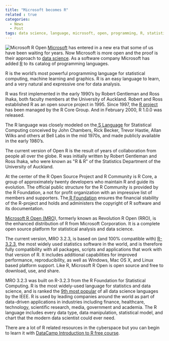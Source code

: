 ```yaml
---
title: "Microsoft becomes R"
related : true
categories:
  - News
  - Post
tags: data science, language, microsoft, open, programming, R, statistical analysis
---
```


![Microsoft R Open](/assets/images/2016/01/) [Microsoft](http://www.microsoft.com/) has
entered in a new era that some of us have been waiting for years. Now Microsoft
is more open and the proof is their approach
to [data science](https://en.wikipedia.org/wiki/Data_science). As a software
company Microsoft has
added [R](https://en.wikipedia.org/wiki/R_(programming_language)) to its catalog
of programming languages.

R is the world’s most powerful programming language for statistical computing,
machine learning and graphics. R is an easy language to learn, and a very
natural and expressive one for data analysis.

R was first implemented in the early 1990’s by Robert Gentleman and Ross Ihaka,
both faculty members at the University of Auckland. Robert and Ross established
R as an open source project in 1995. Since 1997,
the [R project](https://www.r-project.org/) has been managed by the R Core
Group. And in February 2000, R 1.0.0 was released.

The R language was closely modeled on
the[ S Language](https://en.wikipedia.org/wiki/S_(programming_language)) for
Statistical Computing conceived by John Chambers, Rick Becker, Trevor Hastie,
Allan Wilks and others at Bell Labs in the mid 1970s, and made publicly
available in the early 1980’s.

The current version of Open R is the result of years of collaboration from
people all over the globe. R was initially written by Robert Gentleman and Ross
Ihaka, who were known as "R & R" of the Statistics Department of the University
of Auckland.

At the center of the R Open Source Project and R Community is R Core, a group of
approximately twenty developers who maintain R and guide its evolution. The
official public structure for the R Community is provided by the R Foundation, a
not for profit organization with an impressive list of members and supporters.
The[ R Foundation](https://www.r-project.org/foundation/) ensures the financial
stability of the R-project and holds and administers the copyright of R software
and its documentation.

[Microsoft R Open (MRO](https://mran.revolutionanalytics.com/)), formerly known
as Revolution R Open (RRO), is the enhanced distribution of R from Microsoft
Corporation. It is a complete open source platform for statistical analysis and
data science.

The current version, MRO 3.2.3, is based on (and 100% compatible
with) [R-3.2.3](https://cran.r-project.org/src/base/R-3/), the most widely used
statistics software in the world, and is therefore fully compatibility with all
packages, scripts and applications that work with that version of R. It includes
additional capabilities for improved performance, reproducibility, as well as
Windows, Mac OS X, and Linux based platform support. Like R, Microsoft R Open is
open source and free to download, use, and share.

MRO 3.2.3 was built on R-3.2.3 from the R Foundation for Statistical Computing.
R is the most widely-used language for statistics and data science, and is
ranked
the
[9th most popular](http://blog.revolutionanalytics.com/2014/07/ieee-ranks-r-9-amongst-all-languages.html) of
all data science languages by the IEEE. R is used by leading companies around
the world as part of data-driven applications in industries including finance,
healthcare, technology, scientific research, media, government and academia. The
R language includes every data type, data manipulation, statistical model, and
chart that the modern data scientist could ever need.

There are a lot of R related resources in the cyberspace but you can begin to
learn it
with
[DataCamp Introduction to R free course](https://www.datacamp.com/courses/free-introduction-to-r).
